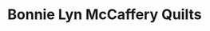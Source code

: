 ---
title: "Bonnie Lyn McCaffery Quilts"
url: /lords-valley/bonnie-lyn-mccaffery-quilts/
shop: Allgemein
---